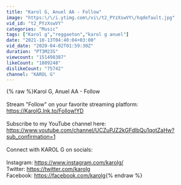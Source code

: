 ```yaml
---
title: "Karol G, Anuel AA - Follow"
image: "https:\/\/i.ytimg.com\/vi\/t2_PYzXswVY\/hqdefault.jpg"
vid_id: "t2_PYzXswVY"
categories: "Music"
tags: ["Karol g","reggaeton","karol g anuel"]
date: "2021-10-13T04:40:04+03:00"
vid_date: "2020-04-02T01:59:30Z"
duration: "PT3M23S"
viewcount: "151498387"
likeCount: "1809248"
dislikeCount: "75742"
channel: "KAROL G"
---
```

{% raw %}Karol G, Anuel AA - Follow<br /><br />Stream &quot;Follow&quot; on your favorite streaming platform: <a rel="nofollow" target="blank" href="https://KarolG.lnk.to/Follow!YD">https://KarolG.lnk.to/Follow!YD</a><br /><br />Subscribe to my YouTube channel here: <a rel="nofollow" target="blank" href="https://www.youtube.com/channel/UCZuPJZ2kGFdlbQu1qotZaHw?sub_confirmation=1">https://www.youtube.com/channel/UCZuPJZ2kGFdlbQu1qotZaHw?sub_confirmation=1</a><br /><br />Connect with KAROL G on socials:<br /><br />Instagram: <a rel="nofollow" target="blank" href="https://www.instagram.com/karolg/">https://www.instagram.com/karolg/</a><br />Twitter: <a rel="nofollow" target="blank" href="https://twitter.com/karolg">https://twitter.com/karolg</a><br />Facebook: <a rel="nofollow" target="blank" href="https://facebook.com/karolg">https://facebook.com/karolg</a>{% endraw %}
